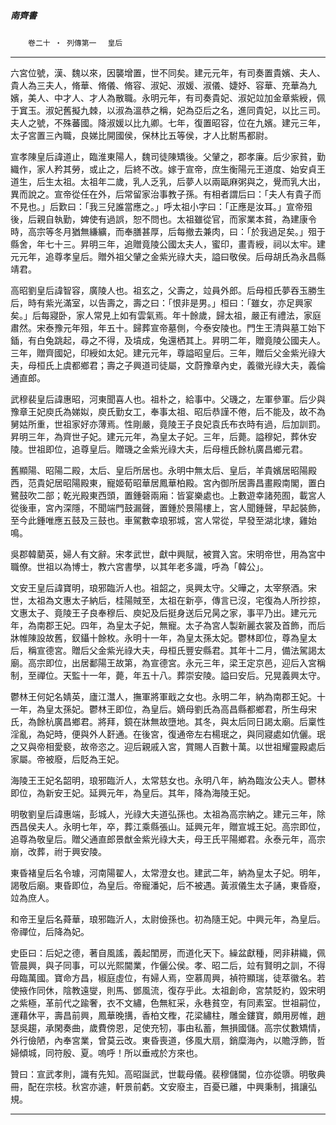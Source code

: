 

##### 南齊書
　　`卷二十 ‧ 列傳第一`　
`皇后`

* * *

六宮位號，漢、魏以來，因襲增置，世不同矣。建元元年，有司奏置貴嬪、夫人、貴人為三夫人，脩華、脩儀、脩容、淑妃、淑媛、淑儀、婕妤、容華、充華為九嬪，美人、中才人、才人為散職。永明元年，有司奏貴妃、淑妃竝加金章紫綬，佩于窴玉。淑妃舊擬九棘，以淑為溫恭之稱，妃為亞后之名，進同貴妃，以比三司。夫人之號，不殊蕃國。降淑媛以比九卿。七年，復置昭容，位在九嬪。建元三年，太子宮置三內職，良娣比開國侯，保林比五等侯，才人比駙馬都尉。

宣孝陳皇后諱道止，臨淮東陽人，魏司徒陳矯後。父肈之，郡孝廉。后少家貧，勤織作，家人矜其勞，或止之，后終不改。嫁于宣帝，庶生衡陽元王道度、始安貞王道生，后生太祖。太祖年二歲，乳人乏乳，后夢人以兩甌麻粥與之，覺而乳大出，異而說之。宣帝從任在外，后常留家治事教子孫。有相者謂后曰：「夫人有貴子而不見也。」后歎曰：「我三兒誰當應之。」呼太祖小字曰：「正應是汝耳。」宣帝殂後，后親自執勤，婢使有過誤，恕不問也。太祖雖從官，而家業本貧，為建康令時，高宗等冬月猶無縑纊，而奉膳甚厚，后每撤去兼肉，曰：「於我過足矣。」殂于縣舍，年七十三。昇明三年，追贈竟陵公國太夫人，蜜印，畫青綬，祠以太牢。建元元年，追尊孝皇后。贈外祖父肈之金紫光祿大夫，謚曰敬侯。后母胡氏為永昌縣靖君。

高昭劉皇后諱智容，廣陵人也。祖玄之，父壽之，竝員外郎。后母桓氏夢吞玉勝生后，時有紫光滿室，以告壽之，壽之曰：「恨非是男。」桓曰：「雖女，亦足興家矣。」后每寢卧，家人常見上如有雲氣焉。年十餘歲，歸太祖，嚴正有禮法，家庭肅然。宋泰豫元年殂，年五十。歸葬宣帝墓側，今泰安陵也。門生王清與墓工始下鍤，有白兔跳起，尋之不得，及墳成，兔還栖其上。昇明二年，贈竟陵公國夫人。三年，贈齊國妃，印綬如太妃。建元元年，尊謚昭皇后。三年，贈后父金紫光祿大夫，母桓氏上虞都鄉君；壽之子興道司徒屬，文蔚豫章內史，義徽光祿大夫，義倫通直郎。

武穆裴皇后諱惠昭，河東聞喜人也。祖朴之，給事中。父璣之，左軍參軍。后少與豫章王妃庾氏為娣姒，庾氏勤女工，奉事太祖、昭后恭謹不倦，后不能及，故不為舅姑所重，世祖家好亦薄焉。性剛嚴，竟陵王子良妃袁氏布衣時有過，后加訓罰。昇明三年，為齊世子妃。建元元年，為皇太子妃。三年，后薨。謚穆妃，葬休安陵。世祖即位，追尊皇后。贈璣之金紫光祿大夫，后母檀氏餘杭廣昌鄉元君。

舊顯陽、昭陽二殿，太后、皇后所居也。永明中無太后、皇后，羊貴嬪居昭陽殿西，范貴妃居昭陽殿東，寵姬荀昭華居鳳華柏殿。宮內御所居壽昌畫殿南閣，置白鷺鼓吹二部；乾光殿東西頭，置鍾磬兩廂：皆宴樂處也。上數遊幸諸苑囿，載宮人從後車，宮內深隱，不聞端門鼓漏聲，置鍾於景陽樓上，宮人聞鍾聲，早起裝飾，至今此鍾唯應五鼓及三鼓也。車駕數幸琅邪城，宮人常從，早發至湖北埭，雞始鳴。

吳郡韓藺英，婦人有文辭。宋孝武世，獻中興賦，被賞入宮。宋明帝世，用為宮中職僚。世祖以為博士，教六宮書學，以其年老多識，呼為「韓公」。

文安王皇后諱寶明，琅邪臨沂人也。祖韶之，吳興太守。父曄之，太宰祭酒。宋世，太祖為文惠太子納后，桂陽賊至，太祖在新亭，傳言已沒，宅復為人所抄掠，文惠太子、竟陵王子良奉穆后、庾妃及后挺身送后兄昺之家，事平乃出。建元元年，為南郡王妃。四年，為皇太子妃，無寵。太子為宮人製新麗衣裳及首飾，而后牀帷陳設故舊，釵鑷十餘枚。永明十一年，為皇太孫太妃。鬱林即位，尊為皇太后，稱宣德宮。贈后父金紫光祿大夫，母桓氏豐安縣君。其年十二月，備法駕謁太廟。高宗即位，出居鄱陽王故第，為宣德宮。永元三年，梁王定京邑，迎后入宮稱制，至禪位。天監十一年，薨，年五十八。葬崇安陵。謚曰安后。兄晃義興太守。

鬱林王何妃名婧英，廬江灊人，撫軍將軍戢之女也。永明二年，納為南郡王妃。十一年，為皇太孫妃。鬱林王即位，為皇后。嫡母劉氏為高昌縣都鄉君，所生母宋氏，為餘杭廣昌鄉君。將拜，鏡在牀無故墮地。其冬，與太后同日謁太廟。后稟性淫亂，為妃時，便與外人姧通。在後宮，復通帝左右楊珉之，與同寢處如伉儷。珉之又與帝相愛褻，故帝恣之。迎后親戚入宮，賞賜人百數十萬。以世祖耀靈殿處后家屬。帝被廢，后貶為王妃。

海陵王王妃名韶明，琅邪臨沂人，太常慈女也。永明八年，納為臨汝公夫人。鬱林即位，為新安王妃。延興元年，為皇后。其年，降為海陵王妃。

明敬劉皇后諱惠端，彭城人，光祿大夫道弘孫也。太祖為高宗納之。建元三年，除西昌侯夫人。永明七年，卒，葬江乘縣張山。延興元年，贈宣城王妃。高宗即位，追尊為敬皇后。贈父通直郎景猷金紫光祿大夫，母王氏平陽鄉君。永泰元年，高宗崩，改葬，祔于興安陵。

東昏褚皇后名令璩，河南陽翟人，太常澄女也。建武二年，納為皇太子妃。明年，謁敬后廟。東昏即位，為皇后。帝寵潘妃，后不被遇。黃淑儀生太子誦，東昏廢，竝為庶人。

和帝王皇后名蕣華，琅邪臨沂人，太尉儉孫也。初為隨王妃。中興元年，為皇后。帝禪位，后降為妃。

史臣曰：后妃之德，著自風謠，義起閨房，而道化天下。繰盆獻種，罔非耕織，佩管晨興，與子同事，可以光熙閫業，作儷公侯。孝、昭二后，竝有賢明之訓，不得母臨萬國。寶命方昌，椒庭虛位，有婦人焉，空慕周興，禎符顯瑞，徒萃徽名。若使掖作同休，陰教遠燮，則馬、鄧風流，復存乎此。太祖創命，宮禁貶約，毀宋明之紫極，革前代之踰奢，衣不文繡，色無紅采，永巷貧空，有同素室。世祖嗣位，運藉休平，壽昌前興，鳳華晚搆，香柏文檉，花梁繡柱，雕金鏤寶，頗用房帷，趙瑟吳趨，承閑奏曲，歲費傍恩，足使充牣，事由私蓄，無損國儲。高宗仗數矯情，外行儉陋，內奉宮業，曾莫云改。東昏喪道，侈風大扇，銷糜海內，以贍浮飾，哲婦傾城，同符殷、夏。嗚呼！所以垂戒於方來也。

贊曰：宣武孝則，識有先知。高昭誕武，世載母儀。裴穆儲閫，位亦從隳。明敬典冊，配在宗枝。秋宮亦遽，軒景前虧。文安廢主，百憂已離，中興秉制，揖讓弘規。

* * *


